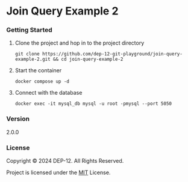 # Join Query Example 2

### Getting Started
1. Clone the project and hop in to the project directory
    ```shell
    git clone https://github.com/dep-12-git-playground/join-query-example-2.git && cd join-query-example-2
    ```
2. Start the container
   ```shell
   docker compose up -d
   ```
3. Connect with the database
    ```shell
   docker exec -it mysql_db mysql -u root -pmysql --port 5050
    ```

### Version
2.0.0

### License
Copyright &copy; 2024 DEP-12. All Rights Reserved.

Project is licensed under the [MIT](LICENSE.txt) License.

